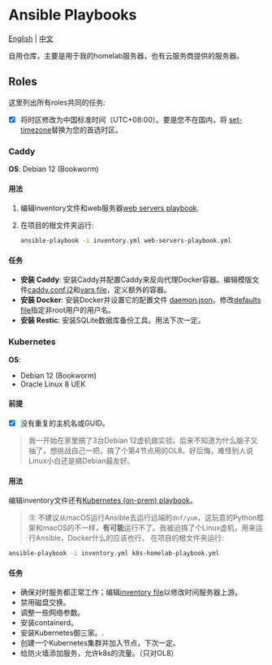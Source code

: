 # Ansible Playbooks
[English](README.md) | [中文](README_zh-CN.md)

自用仓库，主要是用于我的homelab服务器，也有云服务商提供的服务器。

## Roles
这里列出所有roles共同的任务:
- [x] 将时区修改为中国标准时间（UTC+08:00）。要是您不在国内，将 [set-timezone](set-timezone.yml)替换为您的首选时区。

### Caddy
**OS**: Debian 12 (Bookworm)

#### 用法
1. 编辑inventory文件和web服务器[web servers playbook](web-servers-playbook.yml).
2. 在项目的根文件夹运行:

   ```bash
   ansible-playbook -i inventory.yml web-servers-playbook.yml
   ```

#### 任务
- **安装 Caddy**: 安装Caddy并配置Caddy来反向代理Docker容器。编辑模版文件[caddy.conf.j2](roles/caddy/templates/caddy.conf.j2)和[vars file](roles/caddy/vars/main.yml)，定义额外的容器。
- **安装 Docker**: 安装Docker并设置它的配置文件 [daemon.json](roles/caddy/templates/docker.conf.j2)。修改[defaults file](roles/caddy/defaults/main.yml)指定非root用户的用户名。
- **安装 Restic**: 安装SQLite数据库备份工具。用法下次一定。

### Kubernetes
**OS**:
- Debian 12 (Bookworm)
- Oracle Linux 8 UEK

#### 前提
- [x] 没有重复的主机名或GUID。

> 我一开始在家里搞了3台Debian 12虚机做实验。后来不知道为什么脑子又抽了，想挑战自己一把，搞了个第4节点用的OL8。好后悔，难怪别人说Linux小白还是搞Debian最友好。

#### 用法
编辑inventory文件还有[Kubernetes (on-prem) playbook](k8s-homelab-playbook.yml)。
> ㊟ 不建议从macOS运行Ansible去运行远端的`dnf/yum`，这玩意的Python框架和macOS的不一样，**有可能**运行不了。我被迫搞了个Linux虚机，用来运行Ansible，Docker什么的应该也行。
   在项目的根文件夹运行:

   ```bash
   ansible-playbook -i inventory.yml k8s-homelab-playbook.yml
   ```

#### 任务
- 确保对时服务都正常工作；编辑[inventory file](inventory.yml)以修改时间服务器上游。
- 禁用磁盘交换。
- 调整一些网络参数。
- 安装containerd。
- 安装Kubernetes御三家。.
- 创建一个Kubernetes集群并加入节点，下次一定。
- 给防火墙添加服务，允许k8s的流量。（只对OL8）